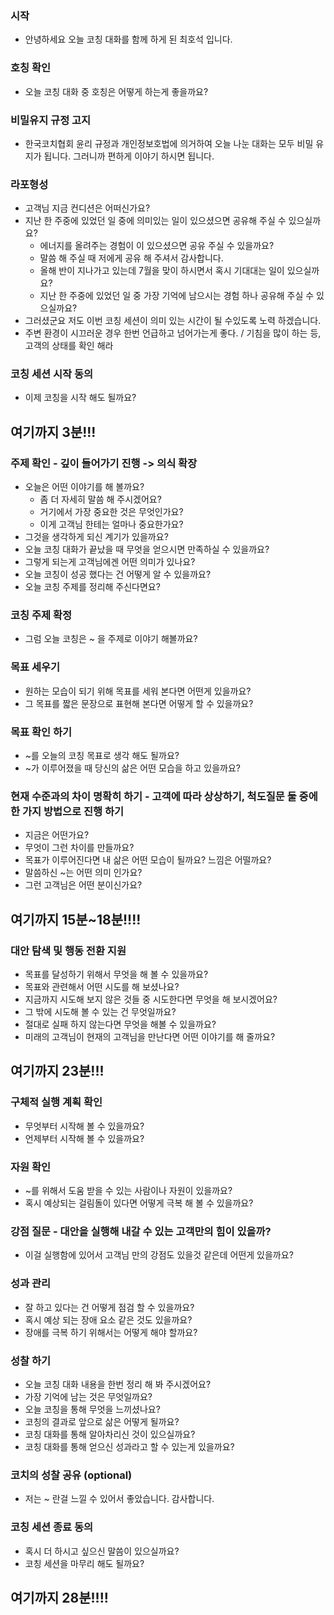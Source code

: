 ### 시작
* 안녕하세요 오늘 코칭 대화를 함께 하게 된 최호석 입니다.

### 호칭 확인
* 오늘 코칭 대화 중 호칭은 어떻게 하는게 좋을까요?

### 비밀유지 규정 고지
* 한국코치협회 윤리 규정과 개인정보호법에 의거하여 오늘 나눈 대화는 모두 비밀 유지가 됩니다. 그러니까 편하게 이야기 하시면 됩니다.

### 라포형성
* 고객님 지금 컨디션은 어떠신가요?
* 지난 한 주중에 있었던 일 중에 의미있는 일이 있으셨으면 공유해 주실 수 있으실까요?
  * 에너지를 올려주는 경험이 이 있으셨으면 공유 주실 수 있을까요?
  * 말씀 해 주실 때 저에게 공유 해 주셔서 감사합니다. 
  * 올해 반이 지나가고 있는데 7월을 맞이 하시면서 혹시 기대대는 일이 있으실까요?
  * 지난 한 주중에 있었던 일 중 가장 기억에 남으시는 경험 하나 공유해 주실 수 있으실까요?
* 그러셨군요 저도 이번 코칭 세션이 의미 있는 시간이 될 수있도록 노력 하겠습니다.
* 주변 환경이 시끄러운 경우 한번 언급하고 넘어가는게 좋다. / 기침을 많이 하는 등, 고객의 상태를 확인 해라

### 코칭 세션 시작 동의
* 이제 코칭을 시작 해도 될까요?

## 여기까지 3분!!!

### 주제 확인 - 깊이 들어가기 진행 -> 의식 확장
* 오늘은 어떤 이야기를 해 볼까요?
  * 좀 더 자세히 말씀 해 주시겠어요?
  * 거기에서 가장 중요한 것은 무엇인가요?
  * 이게 고객님 한테는 얼마나 중요한가요?
* 그것을 생각하게 되신 계기가 있을까요?
* 오늘 코칭 대화가 끝났을 때 무엇을 얻으시면 만족하실 수 있을까요?
* 그렇게 되는게 고객님에겐 어떤 의미가 있나요?
* 오늘 코칭이 성공 했다는 건 어떻게 알 수 있을까요? 
* 오늘 코칭 주제를 정리해 주신다면요?

### 코칭 주제 확정
* 그럼 오늘 코칭은 ~ 을 주제로 이야기 해볼까요?

### 목표 세우기
* 원하는 모습이 되기 위해 목표를 세워 본다면 어떤게 있을까요?
* 그 목표를 짧은 문장으로 표현해 본다면 어떻게 할 수 있을까요?

### 목표 확인 하기
* ~를 오늘의 코칭 목표로 생각 해도 될까요?
* ~가 이루어졌을 때 당신의 삶은 어떤 모습을 하고 있을까요?

### 현재 수준과의 차이 명확히 하기 - 고객에 따라 상상하기, 척도질문 둘 중에 한 가지 방법으로 진행 하기
* 지금은 어떤가요?
* 무엇이 그런 차이를 만들까요?
* 목표가 이루어진다면 내 삶은 어떤 모습이 될까요? 느낌은 어떨까요?
* 말씀하신 ~는 어떤 의미 인가요?
* 그런 고객님은 어떤 분이신가요?

## 여기까지 15분~18분!!!!

### 대안 탐색 및 행동 전환 지원
* 목표를 달성하기 위해서 무엇을 해 볼 수 있을까요?
* 목표와 관련해서 어떤 시도를 해 보셨나요?
* 지금까지 시도해 보지 않은 것들 중 시도한다면 무엇을 해 보시겠어요?
* 그 밖에 시도해 볼 수 있는 건 무엇일까요?
* 절대로 실패 하지 않는다면 무엇을 해볼 수 있을까요?
* 미래의 고객님이 현재의 고객님을 만난다면 어떤 이야기를 해 줄까요?

## 여기까지 23분!!!

### 구체적 실행 계획 확인
* 무엇부터 시작해 볼 수 있을까요?
* 언제부터 시작해 볼 수 있을까요?

### 자원 확인
* ~를 위해서 도움 받을 수 있는 사람이나 자원이 있을까요?
* 혹시 예상되는 걸림돌이 있다면 어떻게 극복 해 볼 수 있을까요?

### 강점 질문 - 대안을 실행해 내갈 수 있는 고객만의 힘이 있을까?
* 이걸 실행함에 있어서 고객님 만의 강점도 있을것 같은데 어떤게 있을까요?

### 성과 관리
* 잘 하고 있다는 건 어떻게 점검 할 수 있을까요?
* 혹시 예상 되는 장애 요소 같은 것도 있을까요? 
* 장애를 극복 하기 위해서는 어떻게 해야 할까요?



### 성찰 하기
* 오늘 코칭 대화 내용을 한번 정리 해 봐 주시겠어요?
* 가장 기억에 남는 것은 무엇일까요?
* 오늘 코칭을 통해 무엇을 느끼셨나요?
* 코칭의 결과로 앞으로 삶은 어떻게 될까요?
* 코칭 대화를 통해 알아차리신 것이 있으실까요?
* 코칭 대화를 통해 얻으신 성과라고 할 수 있는게 있을까요?

### 코치의 성찰 공유 (optional)
* 저는 ~ 란걸 느낄 수 있어서 좋았습니다. 감사합니다.

### 코칭 세션 종료 동의
* 혹시 더 하시고 싶으신 말씀이 있으실까요?
* 코칭 세션을 마무리 해도 될까요?

## 여기까지 28분!!!!



